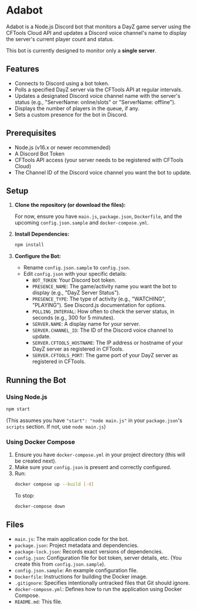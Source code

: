 # Adabot

Adabot is a Node.js Discord bot that monitors a DayZ game server using the CFTools Cloud API and updates a Discord voice channel's name to display the server's current player count and status.

This bot is currently designed to monitor only a **single server**.

## Features

*   Connects to Discord using a bot token.
*   Polls a specified DayZ server via the CFTools API at regular intervals.
*   Updates a designated Discord voice channel name with the server's status (e.g., "ServerName: online/slots" or "ServerName: offline").
*   Displays the number of players in the queue, if any.
*   Sets a custom presence for the bot in Discord.

## Prerequisites

*   Node.js (v16.x or newer recommended)
*   A Discord Bot Token
*   CFTools API access (your server needs to be registered with CFTools Cloud)
*   The Channel ID of the Discord voice channel you want the bot to update.

## Setup

1.  **Clone the repository (or download the files):**

    For now, ensure you have `main.js`, `package.json`, `Dockerfile`, and the upcoming `config.json.sample` and `docker-compose.yml`.

2.  **Install Dependencies:**
    ```bash
    npm install
    ```

3.  **Configure the Bot:**
    *   Rename `config.json.sample` to `config.json`.
    *   Edit `config.json` with your specific details:
        *   `BOT_TOKEN`: Your Discord bot token.
        *   `PRESENCE_NAME`: The game/activity name you want the bot to display (e.g., "DayZ Server Status").
        *   `PRESENCE_TYPE`: The type of activity (e.g., "WATCHING", "PLAYING"). See Discord.js documentation for options.
        *   `POLLING_INTERVAL`: How often to check the server status, in seconds (e.g., 300 for 5 minutes).
        *   `SERVER.NAME`: A display name for your server.
        *   `SERVER.CHANNEL_ID`: The ID of the Discord voice channel to update.
        *   `SERVER.CFTOOLS_HOSTNAME`: The IP address or hostname of your DayZ server as registered in CFTools.
        *   `SERVER.CFTOOLS_PORT`: The game port of your DayZ server as registered in CFTools.

## Running the Bot

### Using Node.js

```bash
npm start
```
(This assumes you have `"start": "node main.js"` in your `package.json`'s `scripts` section. If not, use `node main.js`)


### Using Docker Compose

1.  Ensure you have `docker-compose.yml` in your project directory (this will be created next).
2.  Make sure your `config.json` is present and correctly configured.
3.  Run:
    ```bash
    docker compose up --build [-d]
    ```
    To stop:
    ```bash
    docker-compose down
    ```

## Files

*   `main.js`: The main application code for the bot.
*   `package.json`: Project metadata and dependencies.
*   `package-lock.json`: Records exact versions of dependencies.
*   `config.json`: Configuration file for bot token, server details, etc. (You create this from `config.json.sample`).
*   `config.json.sample`: An example configuration file.
*   `Dockerfile`: Instructions for building the Docker image.
*   `.gitignore`: Specifies intentionally untracked files that Git should ignore.
*   `docker-compose.yml`: Defines how to run the application using Docker Compose.
*   `README.md`: This file. 